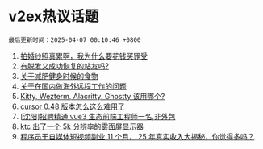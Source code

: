 # v2ex热议话题

`最后更新时间：2025-04-07 00:10:46 +0800`

1. [拍婚纱照真累啊，我为什么要花钱买罪受](https://www.v2ex.com/t/1123495)
1. [有脱发又成功恢复的站友吗?](https://www.v2ex.com/t/1123496)
1. [关于减肥健身时候的食物](https://www.v2ex.com/t/1123514)
1. [关于在国内做海外远程工作的问题](https://www.v2ex.com/t/1123484)
1. [Kitty, Wezterm, Alacritty, Ghostty 该用哪个?](https://www.v2ex.com/t/1123532)
1. [cursor 0.48 版本怎么这么难用了](https://www.v2ex.com/t/1123462)
1. [[沈阳]招聘精通 vue3 生态前端工程师一名,非外包](https://www.v2ex.com/t/1123512)
1. [ktc 出了一个 5k 分辨率的雾面屏显示器](https://www.v2ex.com/t/1123483)
1. [程序员干自媒体短视频副业 11 个月， 25 年真实收入大揭秘，你觉得多吗？](https://www.v2ex.com/t/1123520)

